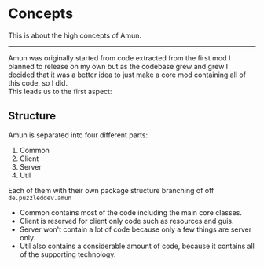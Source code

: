 # Concepts
This is about the high concepts of Amun.<br>

---

Amun was originally started from code extracted from the first mod I planned to release on my own but as the codebase grew and grew I decided that it was a better idea to just make a core mod containing all of this code, so I did.<br>
This leads us to the first aspect:

## Structure
Amun is separated into four different parts:
1. Common
2. Client
3. Server
4. Util

Each of them with their own package structure branching of off `de.puzzleddev.amun`<br>
* Common contains most of the code including the main core classes.
* Client is reserved for client only code such as resources and guis.
* Server won't contain a lot of code because only a few things are server only.
* Util also contains a considerable amount of code, because it contains all of the supporting technology.
